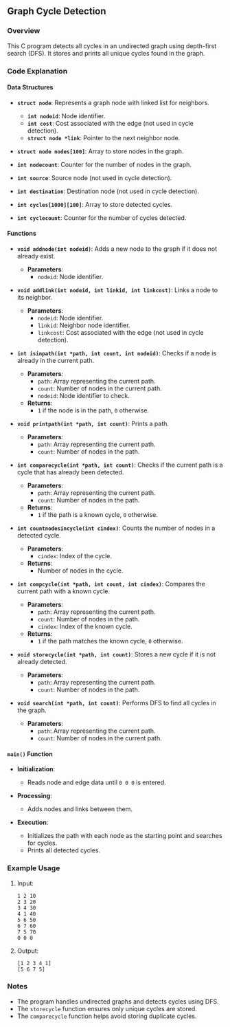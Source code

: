 ## Graph Cycle Detection

### Overview

This C program detects all cycles in an undirected graph using depth-first search (DFS). It stores and prints all unique cycles found in the graph.

### Code Explanation

#### Data Structures

- **`struct node`**: Represents a graph node with linked list for neighbors.
  - **`int nodeid`**: Node identifier.
  - **`int cost`**: Cost associated with the edge (not used in cycle detection).
  - **`struct node *link`**: Pointer to the next neighbor node.

- **`struct node nodes[100]`**: Array to store nodes in the graph.

- **`int nodecount`**: Counter for the number of nodes in the graph.

- **`int source`**: Source node (not used in cycle detection).

- **`int destination`**: Destination node (not used in cycle detection).

- **`int cycles[1000][100]`**: Array to store detected cycles.

- **`int cyclecount`**: Counter for the number of cycles detected.

#### Functions

- **`void addnode(int nodeid)`**: Adds a new node to the graph if it does not already exist.
  - **Parameters**:
    - `nodeid`: Node identifier.

- **`void addlink(int nodeid, int linkid, int linkcost)`**: Links a node to its neighbor.
  - **Parameters**:
    - `nodeid`: Node identifier.
    - `linkid`: Neighbor node identifier.
    - `linkcost`: Cost associated with the edge (not used in cycle detection).

- **`int isinpath(int *path, int count, int nodeid)`**: Checks if a node is already in the current path.
  - **Parameters**:
    - `path`: Array representing the current path.
    - `count`: Number of nodes in the current path.
    - `nodeid`: Node identifier to check.
  - **Returns**:
    - `1` if the node is in the path, `0` otherwise.

- **`void printpath(int *path, int count)`**: Prints a path.
  - **Parameters**:
    - `path`: Array representing the current path.
    - `count`: Number of nodes in the path.

- **`int comparecycle(int *path, int count)`**: Checks if the current path is a cycle that has already been detected.
  - **Parameters**:
    - `path`: Array representing the current path.
    - `count`: Number of nodes in the path.
  - **Returns**:
    - `1` if the path is a known cycle, `0` otherwise.

- **`int countnodesincycle(int cindex)`**: Counts the number of nodes in a detected cycle.
  - **Parameters**:
    - `cindex`: Index of the cycle.
  - **Returns**:
    - Number of nodes in the cycle.

- **`int compcycle(int *path, int count, int cindex)`**: Compares the current path with a known cycle.
  - **Parameters**:
    - `path`: Array representing the current path.
    - `count`: Number of nodes in the path.
    - `cindex`: Index of the known cycle.
  - **Returns**:
    - `1` if the path matches the known cycle, `0` otherwise.

- **`void storecycle(int *path, int count)`**: Stores a new cycle if it is not already detected.
  - **Parameters**:
    - `path`: Array representing the current path.
    - `count`: Number of nodes in the path.

- **`void search(int *path, int count)`**: Performs DFS to find all cycles in the graph.
  - **Parameters**:
    - `path`: Array representing the current path.
    - `count`: Number of nodes in the current path.

#### `main()` Function

- **Initialization**:
  - Reads node and edge data until `0 0 0` is entered.

- **Processing**:
  - Adds nodes and links between them.

- **Execution**:
  - Initializes the path with each node as the starting point and searches for cycles.
  - Prints all detected cycles.

### Example Usage

1. Input:
    ```
    1 2 10
    2 3 20
    3 4 30
    4 1 40
    5 6 50
    6 7 60
    7 5 70
    0 0 0
    ```

2. Output:
    ```
    [1 2 3 4 1]
    [5 6 7 5]
    ```

### Notes

- The program handles undirected graphs and detects cycles using DFS.
- The `storecycle` function ensures only unique cycles are stored.
- The `comparecycle` function helps avoid storing duplicate cycles.
